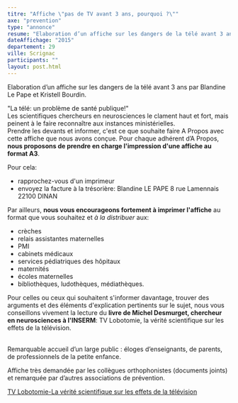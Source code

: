 ```yaml
---
titre: "Affiche \"pas de TV avant 3 ans, pourquoi ?\""
axe: "prevention"
type: "annonce"
resume: "Elaboration d’un affiche sur les dangers de la télé avant 3 ans"
dateAffichage: "2015"
departement: 29
ville: Scrignac
participants: ""
layout: post.html
---
```

Elaboration d’un affiche sur les dangers de la télé avant 3 ans par Blandine Le Pape et Kristell Bourdin.

"La télé: un problème de santé publique!"   
Les scientifiques chercheurs en neurosciences le clament haut et fort, mais peinent à le faire reconnaître aux instances ministérielles.  
Prendre les devants et informer, c'est ce que souhaite faire A Propos avec cette affiche que nous avons conçue.  Pour chaque adhérent d’A Propos, **nous proposons de prendre en charge l'impression d'une affiche au format A3**.   

Pour cela: 
- rapprochez-vous d'un imprimeur 
- envoyez la facture à la trésorière: Blandine LE PAPE 8 rue Lamennais 22100 DINAN  

Par ailleurs, **nous vous encourageons fortement à imprimer l'affiche** au format que vous souhaitez et *à la distribuer* aux: 
* crèches
* relais assistantes maternelles 
* PMI
* cabinets médicaux
* services pédiatriques des hôpitaux
* maternités
* écoles maternelles
* bibliothèques, ludothèques, médiathèques.
  
Pour celles ou ceux qui souhaitent s'informer davantage, trouver des arguments et des éléments d'explication pertinents sur le sujet, nous vous conseillons vivement la lecture du **livre de Michel Desmurget, chercheur en neurosciences à l'INSERM**: TV Lobotomie, la vérité scientifique sur les effets de la télévision.    
  

Remarquable accueil d’un large public : éloges d’enseignants, de parents, de professionnels de la petite enfance.

Affiche très demandée par les collègues orthophonistes (documents joints) et remarquée par d’autres associations de prévention.

[TV Lobotomie-La vérité scientifique sur les effets de la télévision](https://www.youtube.com/watch?v=NvMNf0Po1wY)
